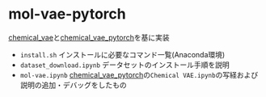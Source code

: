 # mol-vae-pytorch

[chemical_vae](https://github.com/aspuru-guzik-group/chemical_vae)と[chemical_vae_pytorch](https://github.com/ShabbirK/chemical_vae_pytorch)を基に実装

- ```install.sh``` インストールに必要なコマンド一覧(Anaconda環境)
- ```dataset_download.ipynb``` データセットのインストール手順を説明
- ```mol-vae.ipynb``` [chemical_vae_pytorch](https://github.com/ShabbirK/chemical_vae_pytorch)の```Chemical VAE.ipynb```の写経および説明の追加・デバッグをしたもの